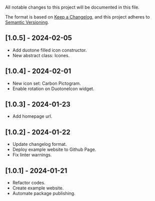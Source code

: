 All notable changes to this project will be documented in this file.

The format is based on [Keep a Changelog](https://keepachangelog.com/en/1.0.0/),
and this project adheres to [Semantic Versioning](https://semver.org/spec/v2.0.0.html).

## [1.0.5] - 2024-02-05

- Add duotone filled icon constructor.
- New abstract class: Icones.

## [1.0.4] - 2024-02-01

- New icon set: Carbon Pictogram.
- Enable rotation on DuotoneIcon widget.

## [1.0.3] - 2024-01-23

- Add homepage url.

## [1.0.2] - 2024-01-22

- Update changelog format.
- Deploy example website to Github Page.
- Fix linter warnings.

## [1.0.1] - 2024-01-21

- Refactor codes.
- Create example website.
- Automate package publishing.
